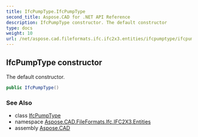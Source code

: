 ```yaml
---
title: IfcPumpType.IfcPumpType
second_title: Aspose.CAD for .NET API Reference
description: IfcPumpType constructor. The default constructor
type: docs
weight: 10
url: /net/aspose.cad.fileformats.ifc.ifc2x3.entities/ifcpumptype/ifcpumptype/
---
```

## IfcPumpType constructor

The default constructor.

```csharp
public IfcPumpType()
```

### See Also

* class [IfcPumpType](../)
* namespace [Aspose.CAD.FileFormats.Ifc.IFC2X3.Entities](../../ifcpumptype/)
* assembly [Aspose.CAD](../../../)


